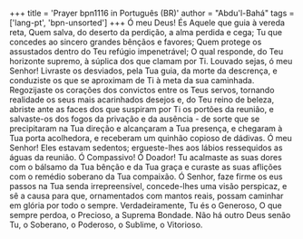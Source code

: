 +++
title = 'Prayer bpn1116 in Português (BR)'
author = "Abdu'l-Bahá"
tags = ['lang-pt', 'bpn-unsorted']
+++
Ó meu Deus! És Aquele que guia à vereda reta, Quem salva, do deserto da perdição, a alma perdida e cega; Tu que concedes ao sincero grandes bênçãos e favores; Quem protege os assustados dentro do Teu refúgio impenetrável; O qual responde, do Teu horizonte supremo, à súplica dos que clamam por Ti. Louvado sejas, ó meu Senhor! Livraste os desviados, pela Tua guia, da morte da descrença, e conduziste os que se aproximam de Ti à meta da sua caminhada. Regozijaste os corações dos convictos entre os Teus servos, tornando realidade os seus mais acarinhados desejos e, do Teu reino de beleza, abriste ante as faces dos que suspiram por Ti os portões da reunião, e salvaste-os dos fogos da privação e da ausência - de sorte que se precipitaram na Tua direção e alcançaram a Tua presença, e chegaram à Tua porta acolhedora, e receberam um quinhão copioso de dádivas.
Ó meu Senhor! Eles estavam sedentos; ergueste-lhes aos lábios ressequidos as águas da reunião. Ó Compassivo! Ó Doador! Tu acalmaste as suas dores com o bálsamo da Tua bênção e da Tua graça e curaste as suas aflições com o remédio soberano da Tua compaixão. Ó Senhor, faze firme os eus passos na Tua senda irrepreensível, concede-lhes uma visão perspicaz, e sê a causa para que, ornamentados com mantos reais, possam caminhar em glória por todo o sempre.
Verdadeiramente, Tu és o Generoso, O que sempre perdoa, o Precioso, a Suprema Bondade. Não há outro Deus senão Tu, o Soberano, o Poderoso, o Sublime, o Vitorioso.

